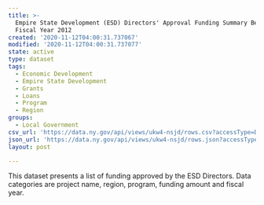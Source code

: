 ```yaml
---
title: >-
  Empire State Development (ESD) Directors' Approval Funding Summary Beginning
  Fiscal Year 2012
created: '2020-11-12T04:00:31.737067'
modified: '2020-11-12T04:00:31.737077'
state: active
type: dataset
tags:
  - Economic Development
  - Empire State Development
  - Grants
  - Loans
  - Program
  - Region
groups:
  - Local Government
csv_url: 'https://data.ny.gov/api/views/ukw4-nsjd/rows.csv?accessType=DOWNLOAD'
json_url: 'https://data.ny.gov/api/views/ukw4-nsjd/rows.json?accessType=DOWNLOAD'
layout: post

---
```

This dataset presents a list of funding approved by the ESD Directors.  Data categories are project name, region, program, funding amount and fiscal year.
